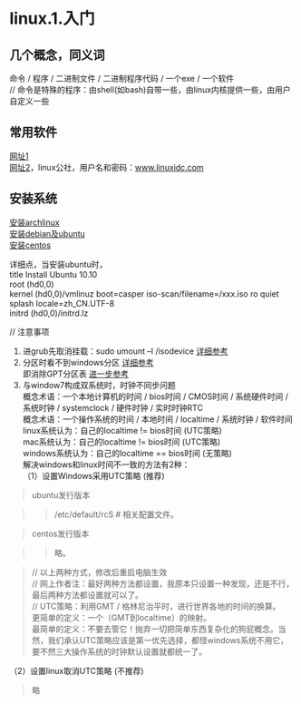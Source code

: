 # linux.1.入门
## 几个概念，同义词
命令 / 程序 / 二进制文件 / 二进制程序代码 / 一个exe / 一个软件    
// 命令是特殊的程序：由shell(如bash)自带一些，由linux内核提供一些，由用户自定义一些
## 常用软件
[网址1](http://www.jianshu.com/p/4adbfd83b29f)  
[网址2](http://linux.linuxidc.com/pub/)，linux公社，用户名和密码：www.linuxidc.com  
## 安装系统
[安装archlinux](https://wiki.archlinux.org/index.php/Beginners%27_guide "官方")  
[安装debian及ubuntu](http://blog.csdn.net/uther542/article/details/8806865)  
[安装centos](http://blog.sina.com.cn/s/blog_86e874d30101e3d8.html)  

详细点，当安装ubuntu时，  
title Install Ubuntu 10.10   
root (hd0,0)  
kernel (hd0,0)/vmlinuz boot=casper iso-scan/filename=/xxx.iso ro quiet splash locale=zh_CN.UTF-8  
initrd (hd0,0)/initrd.lz  

// 注意事项  
1. 进grub先取消挂载：sudo umount –l /isodevice [详细参考](http://www.360doc.com/content/11/0506/22/6110614_114908124.shtml)  
2. 分区时看不到windows分区 [详细参考](http://forum.ubuntu.org.cn/viewtopic.php?f=77&t=190435 "很精彩")  
即消除GPT分区表 [进一步参考](http://forum.ubuntu.org.cn/viewtopic.php?t=442575)  
3. 与window7构成双系统时，时钟不同步问题  
概念术语：一个本地计算机的时间 / bios时间 / CMOS时间 / 系统硬件时间 / 系统时钟 / systemclock / 硬件时钟 / 实时时钟RTC  
概念术语：一个操作系统的时间 / 本地时间 / localtime / 系统时钟 / 软件时间  
linux系统认为：自己的localtime != bios时间 (UTC策略)  
mac系统认为：自己的localtime != bios时间 (UTC策略)  
windows系统认为：自己的localtime == bios时间 (无策略)  
解决windows和linux时间不一致的方法有2种：  
（1）设置Windows采用UTC策略 (推荐)

> ubuntu发行版本

> > /etc/default/rcS  # 相关配置文件。

> centos发行版本

> > 略。

> // 以上两种方式，修改后重启电脑生效  
> // 网上作者注：最好两种方法都设置，我原本只设置一种发现，还是不行，最后两种方法都设置就可以了。  
> // UTC策略：利用GMT / 格林尼治平时，进行世界各地的时间的换算。  
> 更简单的定义：一个（GMT到localtime）的映射。  
> 最简单的定义：不要去管它！抛弃一切把简单东西复杂化的狗屁概念。当然，我们承认UTC策略应该是第一优先选择，都怪windows系统不用它，要不然三大操作系统的时钟默认设置就都统一了。  

（2）设置linux取消UTC策略 (不推荐)  

> 略
